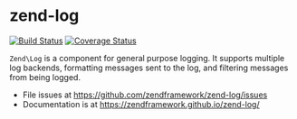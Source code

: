 # zend-log

[![Build Status](https://secure.travis-ci.org/zendframework/zend-log.svg?branch=master)](https://secure.travis-ci.org/zendframework/zend-log)
[![Coverage Status](https://coveralls.io/repos/github/zendframework/zend-log/badge.svg?branch=master)](https://coveralls.io/github/zendframework/zend-log?branch=master)

`Zend\Log` is a component for general purpose logging. It supports multiple log
backends, formatting messages sent to the log, and filtering messages from being
logged.

- File issues at https://github.com/zendframework/zend-log/issues
- Documentation is at https://zendframework.github.io/zend-log/
